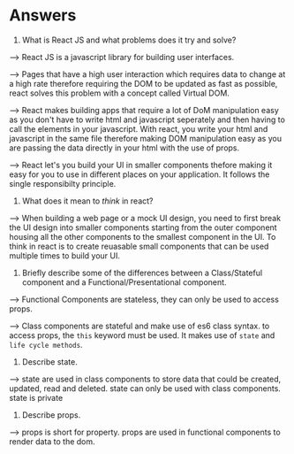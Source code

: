 # Answers

1.  What is React JS and what problems does it try and solve?

--> React JS is a javascript library for building user interfaces.

--> Pages that have a high user interaction which requires data to change at a high rate therefore requiring the DOM to be updated as fast as possible, react solves this problem with a concept called Virtual DOM.

--> React makes building apps that require a lot of DoM manipulation easy as you don't have to write html and javascript seperately and then having to call the elements in your javascript. With react, you write your html and javascript in the same file therefore making DOM manipulation easy as you are passing the data directly in your html with the use of props.

--> React let's you build your UI in smaller components thefore making it easy for you to use in different places on your application. It follows the single responsibilty principle. 

1.  What does it mean to _think_ in react?

--> When building a web page or a mock UI design, you need to first break the UI design into smaller components starting from the outer component housing all the other components to the smallest component in the UI. To think in react is to create reuasable small components that can be used multiple times to build your UI.

1.  Briefly describe some of the differences between a Class/Stateful component and a Functional/Presentational component.

--> Functional Components are stateless, they can only be used to access props.

--> Class components are stateful and make use of es6 class syntax. to access props, the `this` keyword must be used. It makes use of `state` and `life cycle methods`.

1.  Describe state.

--> state are used in class components to store data that could be created, updated, read and deleted. state can only be used with class components. state is private

1.  Describe props.

--> props is short for property. props are used in functional components to render data to the dom.
